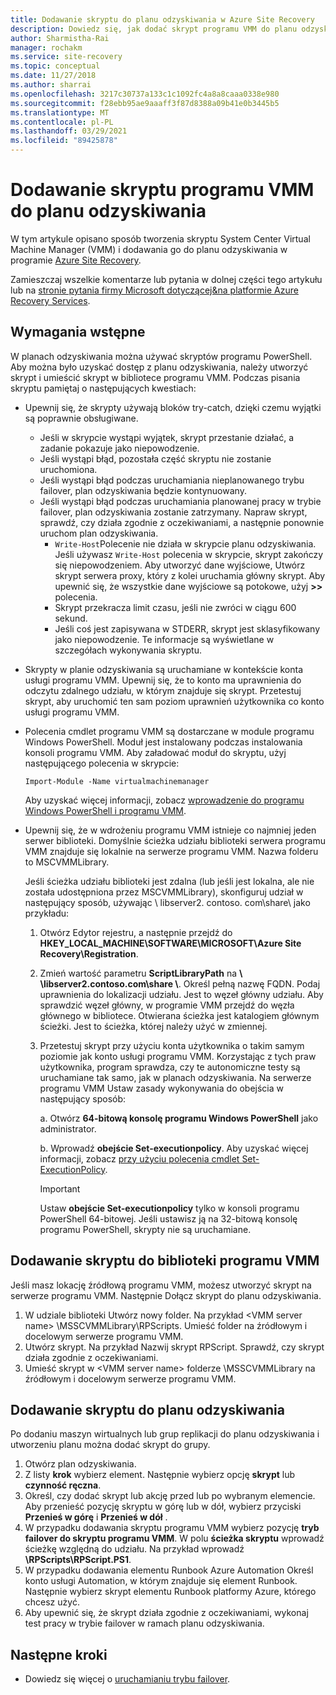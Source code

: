 ```yaml
---
title: Dodawanie skryptu do planu odzyskiwania w Azure Site Recovery
description: Dowiedz się, jak dodać skrypt programu VMM do planu odzyskiwania na potrzeby odzyskiwania po awarii maszyn wirtualnych funkcji Hyper-V w chmurach programu VMM.
author: Sharmistha-Rai
manager: rochakm
ms.service: site-recovery
ms.topic: conceptual
ms.date: 11/27/2018
ms.author: sharrai
ms.openlocfilehash: 3217c30737a133c1c1092fc4a8a8caaa0338e980
ms.sourcegitcommit: f28ebb95ae9aaaff3f87d8388a09b41e0b3445b5
ms.translationtype: MT
ms.contentlocale: pl-PL
ms.lasthandoff: 03/29/2021
ms.locfileid: "89425878"
---
```

# <a name="add-a-vmm-script-to-a-recovery-plan"></a>Dodawanie skryptu programu VMM do planu odzyskiwania

W tym artykule opisano sposób tworzenia skryptu System Center Virtual Machine Manager (VMM) i dodawania go do planu odzyskiwania w programie [Azure Site Recovery](site-recovery-overview.md).

Zamieszczaj wszelkie komentarze lub pytania w dolnej części tego artykułu lub na [stronie pytania firmy Microsoft dotyczącej&na platformie Azure Recovery Services](/answers/topics/azure-site-recovery.html).

## <a name="prerequisites"></a>Wymagania wstępne

W planach odzyskiwania można używać skryptów programu PowerShell. Aby można było uzyskać dostęp z planu odzyskiwania, należy utworzyć skrypt i umieścić skrypt w bibliotece programu VMM. Podczas pisania skryptu pamiętaj o następujących kwestiach:

* Upewnij się, że skrypty używają bloków try-catch, dzięki czemu wyjątki są poprawnie obsługiwane.
    - Jeśli w skrypcie wystąpi wyjątek, skrypt przestanie działać, a zadanie pokazuje jako niepowodzenie.
    - Jeśli wystąpi błąd, pozostała część skryptu nie zostanie uruchomiona.
    - Jeśli wystąpi błąd podczas uruchamiania nieplanowanego trybu failover, plan odzyskiwania będzie kontynuowany.
    - Jeśli wystąpi błąd podczas uruchamiania planowanej pracy w trybie failover, plan odzyskiwania zostanie zatrzymany. Napraw skrypt, sprawdź, czy działa zgodnie z oczekiwaniami, a następnie ponownie uruchom plan odzyskiwania.
        - `Write-Host`Polecenie nie działa w skrypcie planu odzyskiwania. Jeśli używasz `Write-Host` polecenia w skrypcie, skrypt zakończy się niepowodzeniem. Aby utworzyć dane wyjściowe, Utwórz skrypt serwera proxy, który z kolei uruchamia główny skrypt. Aby upewnić się, że wszystkie dane wyjściowe są potokowe, użyj **\>\>** polecenia.
        - Skrypt przekracza limit czasu, jeśli nie zwróci w ciągu 600 sekund.
        - Jeśli coś jest zapisywana w STDERR, skrypt jest sklasyfikowany jako niepowodzenie. Te informacje są wyświetlane w szczegółach wykonywania skryptu.

* Skrypty w planie odzyskiwania są uruchamiane w kontekście konta usługi programu VMM. Upewnij się, że to konto ma uprawnienia do odczytu zdalnego udziału, w którym znajduje się skrypt. Przetestuj skrypt, aby uruchomić ten sam poziom uprawnień użytkownika co konto usługi programu VMM.
* Polecenia cmdlet programu VMM są dostarczane w module programu Windows PowerShell. Moduł jest instalowany podczas instalowania konsoli programu VMM. Aby załadować moduł do skryptu, użyj następującego polecenia w skrypcie: 

    `Import-Module -Name virtualmachinemanager`

    Aby uzyskać więcej informacji, zobacz [wprowadzenie do programu Windows PowerShell i programu VMM](/previous-versions/system-center/system-center-2012-R2/hh875013(v=sc.12)).
* Upewnij się, że w wdrożeniu programu VMM istnieje co najmniej jeden serwer biblioteki. Domyślnie ścieżka udziału biblioteki serwera programu VMM znajduje się lokalnie na serwerze programu VMM. Nazwa folderu to MSCVMMLibrary.

  Jeśli ścieżka udziału biblioteki jest zdalna (lub jeśli jest lokalna, ale nie została udostępniona przez MSCVMMLibrary), skonfiguruj udział w następujący sposób, używając \\ libserver2. contoso. com\share\ jako przykładu:
  
  1. Otwórz Edytor rejestru, a następnie przejdź do **HKEY_LOCAL_MACHINE\SOFTWARE\MICROSOFT\Azure Site Recovery\Registration**.

  1. Zmień wartość parametru **ScriptLibraryPath** na **\\ \libserver2.contoso.com\share \\**. Określ pełną nazwę FQDN. Podaj uprawnienia do lokalizacji udziału. Jest to węzeł główny udziału. Aby sprawdzić węzeł główny, w programie VMM przejdź do węzła głównego w bibliotece. Otwierana ścieżka jest katalogiem głównym ścieżki. Jest to ścieżka, której należy użyć w zmiennej.

  1. Przetestuj skrypt przy użyciu konta użytkownika o takim samym poziomie jak konto usługi programu VMM. Korzystając z tych praw użytkownika, program sprawdza, czy te autonomiczne testy są uruchamiane tak samo, jak w planach odzyskiwania. Na serwerze programu VMM Ustaw zasady wykonywania do obejścia w następujący sposób:

     a. Otwórz **64-bitową konsolę programu Windows PowerShell** jako administrator.
     
     b. Wprowadź **obejście Set-executionpolicy**. Aby uzyskać więcej informacji, zobacz [przy użyciu polecenia cmdlet Set-ExecutionPolicy](/previous-versions/windows/it-pro/windows-powershell-1.0/ee176961(v=technet.10)).

     > [!IMPORTANT]
     > Ustaw **obejście Set-executionpolicy** tylko w konsoli programu PowerShell 64-bitowej. Jeśli ustawisz ją na 32-bitową konsolę programu PowerShell, skrypty nie są uruchamiane.

## <a name="add-the-script-to-the-vmm-library"></a>Dodawanie skryptu do biblioteki programu VMM

Jeśli masz lokację źródłową programu VMM, możesz utworzyć skrypt na serwerze programu VMM. Następnie Dołącz skrypt do planu odzyskiwania.

1. W udziale biblioteki Utwórz nowy folder. Na przykład \<VMM server name> \MSSCVMMLibrary\RPScripts. Umieść folder na źródłowym i docelowym serwerze programu VMM.
1. Utwórz skrypt. Na przykład Nazwij skrypt RPScript. Sprawdź, czy skrypt działa zgodnie z oczekiwaniami.
1. Umieść skrypt w \<VMM server name> folderze \MSSCVMMLibrary na źródłowym i docelowym serwerze programu VMM.

## <a name="add-the-script-to-a-recovery-plan"></a>Dodawanie skryptu do planu odzyskiwania

Po dodaniu maszyn wirtualnych lub grup replikacji do planu odzyskiwania i utworzeniu planu można dodać skrypt do grupy.

1. Otwórz plan odzyskiwania.
1. Z listy **krok** wybierz element. Następnie wybierz opcję **skrypt** lub **czynność ręczna**.
1. Określ, czy dodać skrypt lub akcję przed lub po wybranym elemencie. Aby przenieść pozycję skryptu w górę lub w dół, wybierz przyciski **Przenieś w górę** i **Przenieś w dół** .
1. W przypadku dodawania skryptu programu VMM wybierz pozycję **tryb failover do skryptu programu VMM**. W polu **ścieżka skryptu** wprowadź ścieżkę względną do udziału. Na przykład wprowadź **\RPScripts\RPScript.PS1**.
1. W przypadku dodawania elementu Runbook Azure Automation Określ konto usługi Automation, w którym znajduje się element Runbook. Następnie wybierz skrypt elementu Runbook platformy Azure, którego chcesz użyć.
1. Aby upewnić się, że skrypt działa zgodnie z oczekiwaniami, wykonaj test pracy w trybie failover w ramach planu odzyskiwania.


## <a name="next-steps"></a>Następne kroki
* Dowiedz się więcej o [uruchamianiu trybu failover](site-recovery-failover.md).

